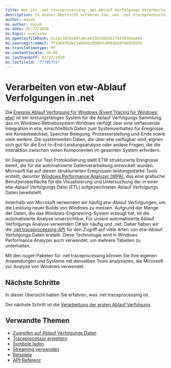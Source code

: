 ```yaml
---
title: Was ist .net traceprocessing-.net-Ablauf Verfolgungs Verarbeitung
description: In dieser Übersicht erfahren Sie, was .net traceprocessing ist.
author: maiak
ms.author: maiak
ms.date: 02/23/2020
ms.topic: overview
ms.openlocfilehash: bc2ec3035e097a8cab15b556d1b1793385b8aeb9
ms.sourcegitcommit: 7f1b64f62bc3a82ebcd3807c809363df46919195
ms.translationtype: MT
ms.contentlocale: de-DE
ms.lasthandoff: 02/27/2020
ms.locfileid: "77705755"
---
```

# <a name="process-etw-traces-in-net"></a>Verarbeiten von etw-Ablauf Verfolgungen in .net

Die [Ereignis Ablauf Verfolgung für Windows (Event Tracing for Windows, etw)](https://docs.microsoft.com/windows/win32/etw/event-tracing-portal) ist ein leistungsfähiges System für die Ablauf Verfolgungs Sammlung, das im Windows-Betriebssystem Windows verfügt über eine umfassende Integration in etw, einschließlich Daten zum Systemverhalten für Ereignisse wie Kontextwechsel, Speicher Belegung, Prozesserstellung und-Ende sowie viele weitere. Die systemweiten Daten, die über etw verfügbar sind, eignen sich gut für die End-to-End-Leistungsanalyse oder andere Fragen, die die Interaktion zwischen vielen Komponenten im gesamten System erfordern.

Im Gegensatz zur Text Protokollierung stellt ETW strukturierte Ereignisse bereit, die für die automatisierte Datenverarbeitung entwickelt wurden. Microsoft hat auf diesen strukturierten Ereignissen leistungsstarke Tools erstellt, darunter [Windows Performance Analyzer (WPA)](https://docs.microsoft.com/windows-hardware/test/wpt/windows-performance-analyzer), das eine grafische Benutzeroberfläche für die Visualisierung und Untersuchung der in einer etw-Ablauf Verfolgungs Datei (ETL) aufgezeichneten Ablauf Verfolgungs Daten bereitstellt.

Innerhalb von Microsoft verwenden wir häufig etw-Ablauf Verfolgungen, um die Leistung neuer Builds von Windows zu messen. Aufgrund der Menge der Daten, die das Windows-Engineering-System erzeugt hat, ist die automatisierte Analyse unverzichtbar. Für unsere automatisierte Ablauf Verfolgungs Analyse verwenden C# wir häufig und .net. Daher haben wir die [.net traceprocessing-API](https://www.nuget.org/packages/Microsoft.Windows.EventTracing.Processing.All) für den Zugriff auf viele Arten von etw-Ablauf Verfolgungs Daten erstellt. Diese Technologie wird in Windows Performance Analyzer auch verwendet, um mehrere Tabellen zu unterhalten.

Mit den nuget-Paketen für .net traceprocessing können Sie Ihre eigenen Anwendungen und Systeme mit denselben Tools analysieren, die Microsoft zur Analyse von Windows verwendet.

## <a name="next-steps"></a>Nächste Schritte

In dieser Übersicht haben Sie erfahren, was .net traceprocessing ist.

Der nächste Schritt ist die [Verarbeitung der ersten Ablauf Verfolgung](quickstart.md).

## <a name="related-topics"></a>Verwandte Themen

* [Zugreifen auf Ablauf Verfolgungs Daten](tutorial.md)
* [Traceprocessor erweitern](extensibility.md)
* [Symbole laden](symbols.md)
* [Streaming verwenden](streaming.md)
* [Beispiele](https://github.com/microsoft/eventtracing-processing-samples)
* [API-Referenz](reference.md)
